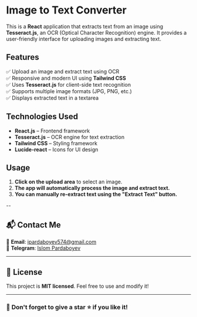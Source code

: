 # Image to Text Converter

This is a **React** application that extracts text from an image using **Tesseract.js**, an OCR (Optical Character Recognition) engine. It provides a user-friendly interface for uploading images and extracting text.

## Features

✅ Upload an image and extract text using OCR  
✅ Responsive and modern UI using **Tailwind CSS**  
✅ Uses **Tesseract.js** for client-side text recognition  
✅ Supports multiple image formats (JPG, PNG, etc.)  
✅ Displays extracted text in a textarea  

## Technologies Used

- **React.js** – Frontend framework
- **Tesseract.js** – OCR engine for text extraction
- **Tailwind CSS** – Styling framework
- **Lucide-react** – Icons for UI design

## Usage

1. **Click on the upload area** to select an image.  
2. **The app will automatically process the image and extract text.**  
3. **You can manually re-extract text using the "Extract Text" button.**  

--

## 📬 Contact Me  
📧 **Email**: [ipardaboyev574@gmail.com](mailto:ipardaboyev574@gmail.com)  
💼 **Telegram**: [Islom Pardaboyev](https://t.me/islom_ipm)  

---

## 📜 License  
This project is **MIT licensed**. Feel free to use and modify it!  

---

### 🌟 **Don't forget to give a star ⭐ if you like it!** 
